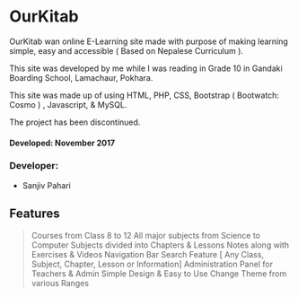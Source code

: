# OurKitab

OurKitab wan online E-Learning site made with purpose of making learning simple, easy and accessible ( Based on Nepalese Curriculum ).

This site was developed by me while I was reading in Grade 10 in Gandaki Boarding School, Lamachaur, Pokhara.

This site was made up of using HTML, PHP, CSS, Bootstrap ( Bootwatch: Cosmo ) , Javascript, & MySQL.

The project has been discontinued.

#### Developed: November 2017

### Developer:

- Sanjiv Pahari

## Features

> Courses from Class 8 to 12
> All major subjects from Science to Computer
> Subjects divided into Chapters & Lessons
> Notes along with Exercises & Videos
> Navigation Bar
> Search Feature [ Any Class, Subject, Chapter, Lesson or Information]
> Administration Panel for Teachers & Admin
> Simple Design & Easy to Use
> Change Theme from various Ranges



